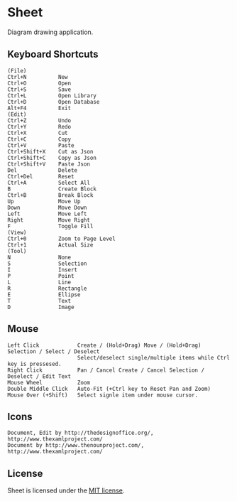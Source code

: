 # Sheet

Diagram drawing application.

## Keyboard  Shortcuts

    (File)
    Ctrl+N          New
    Ctrl+O          Open
    Ctrl+S          Save
    Ctrl+L          Open Library
    Ctrl+D          Open Database
    Alt+F4          Exit
    (Edit)
    Ctrl+Z          Undo
    Ctrl+Y          Redo
    Ctrl+X          Cut
    Ctrl+C          Copy
    Ctrl+V          Paste
    Ctrl+Shift+X    Cut as Json
    Ctrl+Shift+C    Copy as Json
    Ctrl+Shift+V    Paste Json
    Del             Delete
    Ctrl+Del        Reset
    Ctrl+A          Select All
    B               Create Block
    Ctrl+B          Break Block
    Up              Move Up
    Down            Move Down
    Left            Move Left
    Right           Move Right
    F               Toggle Fill
    (View)
    Ctrl+0          Zoom to Page Level
    Ctrl+1          Actual Size
    (Tool)
    N               None
    S               Selection
    I               Insert
    P               Point
    L               Line
    R               Rectangle
    E               Ellipse
    T               Text
    D               Image

## Mouse

    Left Click            Create / (Hold+Drag) Move / (Hold+Drag) Selection / Select / Deselect
                          Select/deselect single/multiple items while Ctrl key is pressesed.
    Right Click           Pan / Cancel Create / Cancel Selection / Deselect / Edit Text
    Mouse Wheel           Zoom
    Double Middle Click   Auto-Fit (+Ctrl key to Reset Pan and Zoom)
    Mouse Over (+Shift)   Select signle item under mouse cursor.

## Icons

    Document, Edit by http://thedesignoffice.org/, http://www.thexamlproject.com/
    Document by http://www.thenounproject.com/, http://www.thexamlproject.com/

## License

Sheet is licensed under the [MIT license](LICENSE.TXT).
